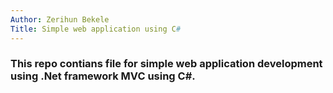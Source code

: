 ```yaml
---
Author: Zerihun Bekele
Title: Simple web application using C#
---
```


### This repo contians file for simple web application development using .Net framework MVC using C#.
